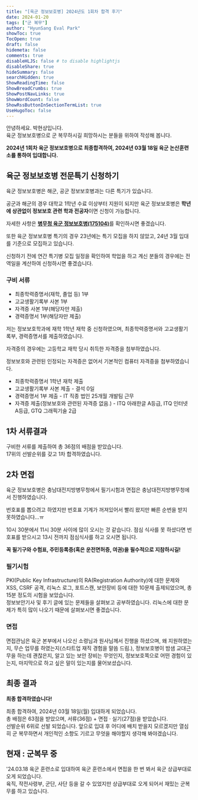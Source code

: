 ```yaml
---
title: "[육군 정보보호병] 2024년도 1회차 합격 후기"
date: 2024-01-20
tags: ["군 복무"]
author: "HyunSang Eval Park"
showToc: true
TocOpen: true
draft: false
hidemeta: false
comments: true
disableHLJS: false # to disable highlightjs
disableShare: true
hideSummary: false
searchHidden: true
ShowReadingTime: false
ShowBreadCrumbs: true
ShowPostNavLinks: true
ShowWordCount: false
ShowRssButtonInSectionTermList: true
UseHugoToc: false
---
```


안녕하세요. 박현상입니다.  
육군 정보보호병으로 군 복무하시길 희망하시는 분들을 위하여 작성해 봅니다.

**2024년 1회차 육군 정보보호병으로 최종합격하여, 2024년 03월 18일 육군 논산훈련소를 통하여 입대합니다.**

## 육군 정보보호병 전문특기 신청하기

육군 정보보호병은 해군, 공군 정보보호병과는 다른 특기가 있습니다.

공군과 해군의 경우 대학교 1학년 수료 이상부터 지원이 되지만 육군 정보보호병은 **학년에 상관없이 정보보호 관련 학과 전공자**이면 신청이 가능합니다.

자세한 사항은 [**병무청 육군 정보보호병(175104)**](https://www.mma.go.kr/contents.do?mc=mma0000516)를 확인하시면 좋겠습니다.

또한 육군 정보보호병 특기의 경우 23년에는 특기 모집을 하지 않았고, 24년 3월 입대를 기준으로 모집하고 있습니다.

신청하기 전에 연간 특기병 모집 일정을 확인하여 학업을 하고 계신 분들의 경우에는 전역일을 계산하여 신청하시면 좋겠습니다.

### 구비 서류

- 최종학력증명서(재학, 졸업 등) 1부
- 고교생활기록부 사본 1부
- 자격증 사본 1부(해당자만 제출)
- 경력증명서 1부(해당자만 제출)

저는 정보보호학과에 재학 1학년 재학 중 신청하였으며, 최종학력증명서와 고교생활기록부, 경력증명서를 제출하였습니다.

자격증의 경우에는 고등학교 재학 당시 취득한 자격증을 첨부하였습니다.

정보보호와 관련된 인정되는 자격증은 없어서 기본적인 컴퓨터 자격증을 첨부하였습니다.

- 최종학력증명서 1학년 재학 제출
- 고교생활기록부 사본 제출 - 결석 0일
- 경력증명서 1부 제출 - IT 직종 법인 25개월 개발팀 근무
- 자격증 제출(정보보호와 관련된 자격증 없음.) - ITQ 아래한글 A등급, ITQ 인터넷 A등급, GTQ 그래픽기술 2급

## 1차 서류결과

구비한 서류를 제출하여 총 36점의 배점을 받았습니다.  
17위의 선발순위를 갖고 1차 합격하였습니다.

## 2차 면접

육군 정보보호병은 충남대전지방병무청에서 필기시험과 면접은 충남대전지방병무청에서 진행하였습니다.

번호표를 뽑으려고 하였지만 번호표 기계가 꺼져있어서 빨리 왔지만 빠른 순번을 받지 못하였습니다…ㅠ

10시 30분에서 11시 30분 사이에 많이 오시는 것 같습니다. 점심 식사를 못 하셨다면 번호표를 받으시고 13시 전까지 점심식사를 하고 오시면 됩니다.

**꼭 필기구와 수험표, 주민등록증(혹은 운전면허증, 여권)을 필수적으로 지참하시길!**

### 필기시험

PKI(Public Key Infrastructure)의 RA(Registration Authority)에 대한 문제와 XSS, CSRF 공격, 리눅스 로그, 포트스캔, 보안장비 등에 대한 10문제 출제되었으며, 총 15분 정도의 시험을 보았습니다.  
정보보안기사 및 후기 글에 있는 문제들을 살펴보고 공부하였습니다. 리눅스에 대한 문제가 특히 많이 나오기 때문에 살펴보시면 좋겠습니다.

### 면접

면접관님은 육군 본부에서 나오신 소령님과 원사님께서 진행을 하셨으며, 왜 지원하였는지, 무슨 업무를 하였는지(스타트업 재직 경험을 말씀 드림.), 정보보호병이 밤샘 교대근무을 하는데 괜찮은지, 알고 있는 보안 장비는 무엇인지, 정보보호쪽으로 어떤 경험이 있는지, 마지막으로 하고 싶은 말이 있는지를 물어보셨습니다.

## 최종 결과

**최종 합격하였습니다!**

최종 합격하여, 2024년 03월 18일(월) 입대하게 되었습니다.  
총 배점은 63점을 받았으며, 서류(36점) + 면접 · 실기(27점)을 받았습니다.  
선발순위 6위로 선발 되었습니다. 앞으로 입대 후 어디에 배치 받을지 모르겠지만 열심히 군 복무하면서 개인적인 소향도 기르고 무엇을 해야할지 생각해 봐야겠습니다.

## 현재 : 군복무 중
'24.03.18 육군 훈련소로 입대하여 육군 훈련소에서 면접을 한 번 봐서 육군 상급부대로 오게 되었습니다.  
육직, 작전사령부, 군단, 사단 등을 갈 수 있었지만 상급부대로 오게 되어서 재밌는 군복무를 하고 있습니다.
